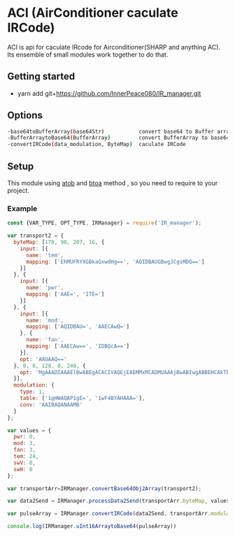 # ACI (AirConditioner caculate IRCode)

ACI is api for caculate IRcode for Airconditioner(SHARP and anything AC). Its ensemble of small modules work together to do that.

## Getting started

- yarn add git+https://github.com/InnerPeace080/IR_manager.git

## Options

```bash
-base64toBufferArray(base64Str)           convert base64 to Buffer array
-BufferArraytoBase64(BufferArray)         convert BufferArray to base64
-convertIRCode(data_modulation, ByteMap)  caculate IRCode
```
## Setup


This module using [atob](https://www.npmjs.com/package/atob) and [btoa](https://www.npmjs.com/package/btoa) method , so you need to require to your project.


### Example

```javascript
const {VAR_TYPE, OPT_TYPE, IRManager} = require('IR_manager');

var transport2 = {
  byteMap: [170, 90, 207, 16, {
    input: [{
      name: 'tem',
      mapping: ['EhMUFRYXGBkaGxwdHg==', 'AQIDBAUGBwgJCgsMDQ==']
    }]
  }, {
    input: [{
      name: 'pwr',
      mapping: ['AAE=', 'ITE=']
    }]
  }, {
    input: [{
      name: 'mod',
      mapping: ['AQIDBAU=', 'AAECAwQ=']
    }, {
      name: 'fan',
      mapping: ['AAECAw==', 'IDBQcA==']
    }],
    opt: 'AAUAAQ=='
  }, 0, 8, 128, 0, 240, {
    opt: 'MgAAADIAAAElBwABEgACACIVAQEjEAEMMxMCADMUAAAjBwABIwgABBEHCAkTBAoPEwkLBBMFDAE='
  }],
  modulation: {
    type: 1,
    table: ['1gHWAQAP1gE=', '1wF4BYAHAAA='],
    conv: 'AAIBAQANAAMB'
  }
};

var values = {
  pwr: 0,
  mod: 3,
  fan: 3,
  tem: 24,
  swV: 0,
  swH: 0
};

var transportArr=IRManager.convertBase64Obj2Array(transport2);

var data2Send = IRManager.processData2Send(transportArr.byteMap, values)

var pulseArray = IRManager.convertIRCode(data2Send, transportArr.modulation )

console.log(IRManager.uInt16ArraytoBase64(pulseArray))

```
